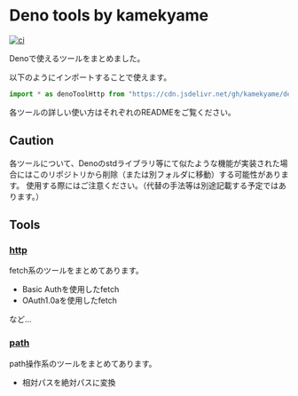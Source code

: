 # Deno tools by kamekyame

[![ci](https://github.com/kamekyame/deno_tools/actions/workflows/ci.yml/badge.svg)](https://github.com/kamekyame/deno_tools/actions/workflows/ci.yml)

Denoで使えるツールをまとめました。

以下のようにインポートすることで使えます。

```ts
import * as denoToolHttp from "https://cdn.jsdelivr.net/gh/kamekyame/deno_tools/http/mod.ts";
```

各ツールの詳しい使い方はそれぞれのREADMEをご覧ください。

## Caution

各ツールについて、Denoのstdライブラリ等にて似たような機能が実装された場合にはこのリポジトリから削除（または別フォルダに移動）する可能性があります。
使用する際にはご注意ください。（代替の手法等は別途記載する予定ではあります。）

## Tools

### [http](./http/README.md)

fetch系のツールをまとめてあります。

- Basic Authを使用したfetch
- OAuth1.0aを使用したfetch

など...

### [path](./path/README.md)

path操作系のツールをまとめてあります。

- 相対パスを絶対パスに変換
